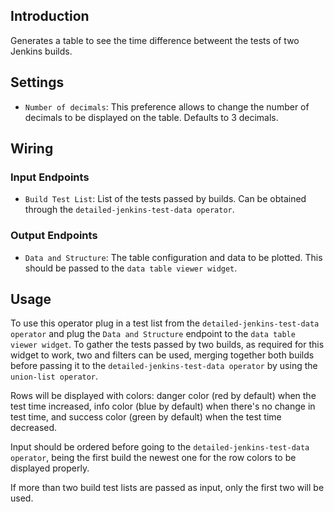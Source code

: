 ## Introduction

Generates a table to see the time difference betweent the tests of two Jenkins builds.

## Settings

- `Number of decimals`: This preference allows to change the number of decimals to be displayed on the table. Defaults to 3 decimals.

## Wiring

### Input Endpoints

- `Build Test List`: List of the tests passed by builds. Can be obtained through the `detailed-jenkins-test-data operator`.

### Output Endpoints

- `Data and Structure`: The table configuration and data to be plotted. This should be passed to the `data table viewer widget`.

## Usage

To use this operator plug in a test list from the `detailed-jenkins-test-data operator` and plug the `Data and Structure` endpoint to the `data table viewer widget`. To gather the tests passed by two builds, as required for this widget to work, two and filters can be used, merging together both builds before passing it to the `detailed-jenkins-test-data operator` by using the `union-list operator`.

Rows will be displayed with colors: danger color (red by default) when the test time increased, info color (blue by default) when there's no change in test time, and success color (green by default) when the test time decreased.

Input should be ordered before going to the `detailed-jenkins-test-data operator`, being the first build the newest one for the row colors to be displayed properly.

If more than two build test lists are passed as input, only the first two will be used.